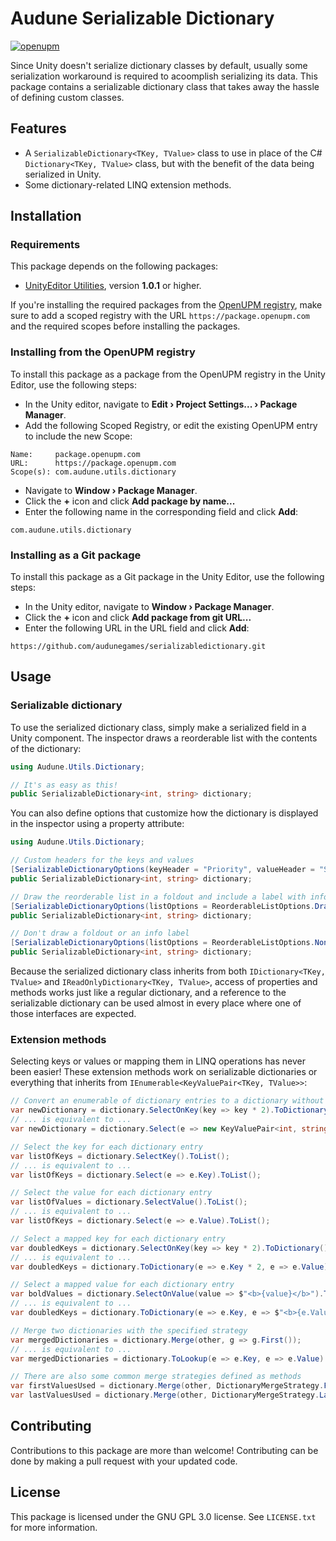 # Audune Serializable Dictionary

[![openupm](https://img.shields.io/npm/v/com.audune.utils.dictionary?label=openupm&registry_uri=https://package.openupm.com)](https://openupm.com/packages/com.audune.utils.dictionary/)

Since Unity doesn't serialize dictionary classes by default, usually some serialization workaround is required to acoomplish serializing its data. This package contains a serializable dictionary class that takes away the hassle of defining custom classes.

## Features

* A `SerializableDictionary<TKey, TValue>` class to use in place of the C# `Dictionary<TKey, TValue>` class, but with the benefit of the data being serialized in Unity.
* Some dictionary-related LINQ extension methods.

## Installation

### Requirements

This package depends on the following packages:

* [UnityEditor Utilities](https://openupm.com/packages/com.audune.utils.unityeditor/), version **1.0.1** or higher.

If you're installing the required packages from the [OpenUPM registry](https://openupm.com/), make sure to add a scoped registry with the URL `https://package.openupm.com` and the required scopes before installing the packages.

### Installing from the OpenUPM registry

To install this package as a package from the OpenUPM registry in the Unity Editor, use the following steps:

* In the Unity editor, navigate to **Edit › Project Settings... › Package Manager**.
* Add the following Scoped Registry, or edit the existing OpenUPM entry to include the new Scope:

```
Name:     package.openupm.com
URL:      https://package.openupm.com
Scope(s): com.audune.utils.dictionary
```

* Navigate to **Window › Package Manager**.
* Click the **+** icon and click **Add package by name...**
* Enter the following name in the corresponding field and click **Add**:

```
com.audune.utils.dictionary
```

### Installing as a Git package

To install this package as a Git package in the Unity Editor, use the following steps:

* In the Unity editor, navigate to **Window › Package Manager**.
* Click the **+** icon and click **Add package from git URL...**
* Enter the following URL in the URL field and click **Add**:

```
https://github.com/audunegames/serializabledictionary.git
```

## Usage

### Serializable dictionary

To use the serialized dictionary class, simply make a serialized field in a Unity component. The inspector draws a reorderable list with the contents of the dictionary:

```csharp
using Audune.Utils.Dictionary;

// It's as easy as this!
public SerializableDictionary<int, string> dictionary;
```

You can also define options that customize how the dictionary is displayed in the inspector using a property attribute:

```csharp
using Audune.Utils.Dictionary;

// Custom headers for the keys and values
[SerializableDictionaryOptions(keyHeader = "Priority", valueHeader = "String")]
public SerializableDictionary<int, string> dictionary;

// Draw the reorderable list in a foldout and include a label with info about the dictionary (this is the default)
[SerializableDictionaryOptions(listOptions = ReorderableListOptions.DrawFoldout | ReorderableListOptions.DrawInfoField)]
public SerializableDictionary<int, string> dictionary;

// Don't draw a foldout or an info label
[SerializableDictionaryOptions(listOptions = ReorderableListOptions.None)]
public SerializableDictionary<int, string> dictionary;
```

Because the serialized dictionary class inherits from both `IDictionary<TKey, TValue>` and `IReadOnlyDictionary<TKey, TValue>`, access of properties and methods works just like a regular dictionary, and a reference to the serializable dictionary can be used almost in every place where one of those interfaces are expected.

### Extension methods

Selecting keys or values or mapping them in LINQ operations has never been easier! These extension methods work on serializable dictionaries or everything that inherits from `IEnumerable<KeyValuePair<TKey, TValue>>`:

```csharp
// Convert an enumerable of dictionary entries to a dictionary without providing selectors
var newDictionary = dictionary.SelectOnKey(key => key * 2).ToDictionary();
// ... is equivalent to ...
var newDictionary = dictionary.Select(e => new KeyValuePair<int, string>(e.Key * 2, e.Value)).ToDictionary(e => e.Key, e => e.Value);

// Select the key for each dictionary entry
var listOfKeys = dictionary.SelectKey().ToList();
// ... is equivalent to ...
var listOfKeys = dictionary.Select(e => e.Key).ToList();

// Select the value for each dictionary entry
var listOfValues = dictionary.SelectValue().ToList();
// ... is equivalent to ...
var listOfKeys = dictionary.Select(e => e.Value).ToList();

// Select a mapped key for each dictionary entry
var doubledKeys = dictionary.SelectOnKey(key => key * 2).ToDictionary();
// ... is equivalent to ...
var doubledKeys = dictionary.ToDictionary(e => e.Key * 2, e => e.Value);

// Select a mapped value for each dictionary entry
var boldValues = dictionary.SelectOnValue(value => $"<b>{value}</b>").ToDictionary();
// ... is equivalent to ...
var doubledKeys = dictionary.ToDictionary(e => e.Key, e => $"<b>{e.Value}</b>");

// Merge two dictionaries with the specified strategy
var mergedDictionaries = dictionary.Merge(other, g => g.First());
// ... is equivalent to ...
var mergedDictionaries = dictionary.ToLookup(e => e.Key, e => e.Value).ToDictionary(g => g.Key, g => g.First());

// There are also some common merge strategies defined as methods
var firstValuesUsed = dictionary.Merge(other, DictionaryMergeStrategy.First());
var lastValuesUsed = dictionary.Merge(other, DictionaryMergeStrategy.Last());
```

## Contributing

Contributions to this package are more than welcome! Contributing can be done by making a pull request with your updated code.

## License

This package is licensed under the GNU GPL 3.0 license. See `LICENSE.txt` for more information.
